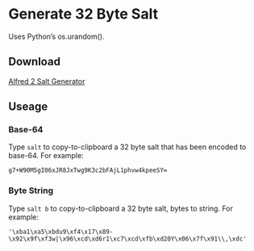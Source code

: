 # Generate 32 Byte Salt
Uses Python’s os.urandom().

## Download

[Alfred 2 Salt Generator](https://github.com/gcallsen/alfred-2-salt-generator/raw/master/generate_salt.alfredworkflow)

## Useage

### Base-64

Type `salt` to copy-to-clipboard a 32 byte salt that has been encoded to base-64. 
For example:

    g7+W90M5gI06xJR8JxTwg9K3c2bFAjL1phvw4kpeeSY=

### Byte String

Type `salt b` to copy-to-clipboard a 32 byte salt, bytes to string. For example:

    '\xba1\xa5\xbdu9\xf4\x17\x89-\x92\x9f\xf3w|\x96\xcd\xd6r1\xc7\xcd\xfb\xd20Y\x06\x7f\x91\\,\xdc'


